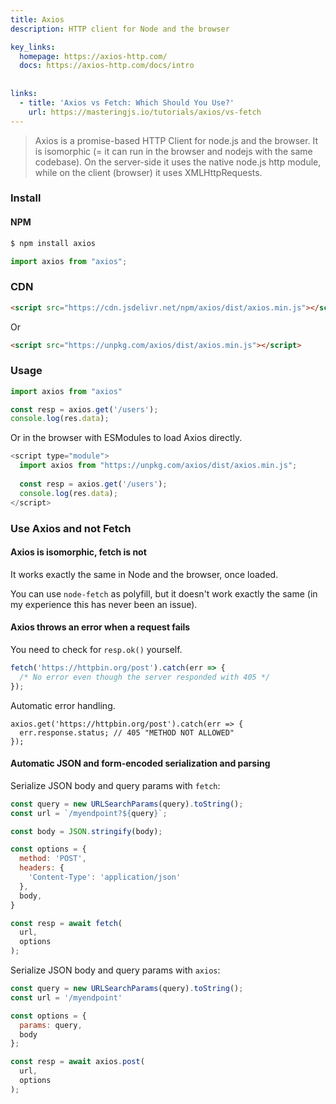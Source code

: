 ```yaml
---
title: Axios
description: HTTP client for Node and the browser

key_links:
  homepage: https://axios-http.com/
  docs: https://axios-http.com/docs/intro
  
  
links:
  - title: 'Axios vs Fetch: Which Should You Use?'
    url: https://masteringjs.io/tutorials/axios/vs-fetch
---
```


> Axios is a promise-based HTTP Client for node.js and the browser. It is isomorphic (= it can run in the browser and nodejs with the same codebase). On the server-side it uses the native node.js http module, while on the client (browser) it uses XMLHttpRequests.


### Install

#### NPM

```sh
$ npm install axios
```

```javascript
import axios from "axios";
```

### CDN

```html
<script src="https://cdn.jsdelivr.net/npm/axios/dist/axios.min.js"></script>
```

Or

```html
<script src="https://unpkg.com/axios/dist/axios.min.js"></script>
```


### Usage

```javascript
import axios from "axios"

const resp = axios.get('/users');
console.log(res.data);
```

Or in the browser with ESModules to load Axios directly.

```javascript
<script type="module">
  import axios from "https://unpkg.com/axios/dist/axios.min.js";
  
  const resp = axios.get('/users');
  console.log(res.data);
</script>
```


### Use Axios and not Fetch

#### Axios is isomorphic, fetch is not

It works exactly the same in Node and the browser, once loaded.

You can use `node-fetch` as  polyfill, but it doesn't work exactly the same (in my experience this has never been an issue).

#### Axios throws an error when a request fails

You need to check for `resp.ok()` yourself.

```javascript
fetch('https://httpbin.org/post').catch(err => {
  /* No error even though the server responded with 405 */
});
```

Automatic error handling.

```javacript
axios.get('https://httpbin.org/post').catch(err => {
  err.response.status; // 405 "METHOD NOT ALLOWED"
});
```


#### Automatic JSON and form-encoded serialization and parsing

Serialize JSON body and query params with `fetch`:

```javascript
const query = new URLSearchParams(query).toString();
const url = `/myendpoint?${query}`;

const body = JSON.stringify(body);

const options = {
  method: 'POST',
  headers: {
    'Content-Type': 'application/json'
  },
  body,
}

const resp = await fetch(
  url, 
  options
);
```

Serialize JSON body and query params with `axios`:

```javascript
const query = new URLSearchParams(query).toString();
const url = '/myendpoint'

const options = {
  params: query, 
  body
};

const resp = await axios.post(
  url, 
  options
);
```
